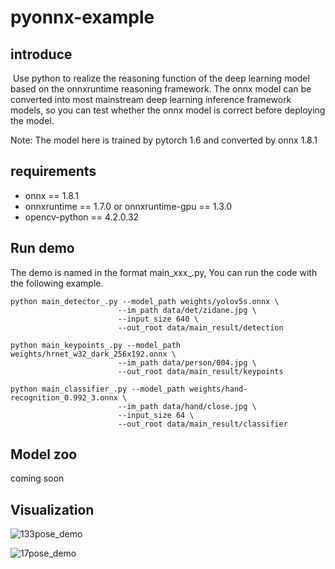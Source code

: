 # pyonnx-example

## introduce

​	Use python to realize the reasoning function of the deep learning model based on the onnxruntime reasoning framework. The onnx model can be converted into most mainstream deep learning inference framework models, so you can test whether the onnx model is correct before deploying the model.

 Note: The model here is trained by pytorch 1.6 and converted  by onnx 1.8.1

## requirements 

- onnx == 1.8.1
- onnxruntime == 1.7.0 or onnxruntime-gpu == 1.3.0
- opencv-python == 4.2.0.32



## Run demo

The demo is named in the format main_xxx_.py, You can run the code with the following example.

```
python main_detector_.py --model_path weights/yolov5s.onnx \
						--im_path data/det/zidane.jpg \
						--input_size 640 \
						--out_root data/main_result/detection
```

```
python main_keypoints_.py --model_path weights/hrnet_w32_dark_256x192.onnx \
						--im_path data/person/004.jpg \
						--out_root data/main_result/keypoints
```

```
python main_classifier_.py --model_path weights/hand-recognition_0.992_3.onnx \
						--im_path data/hand/close.jpg \
						--input_size 64 \
						--out_root data/main_result/classifier
```

## Model zoo

coming soon

## Visualization

![133pose_demo](https://github.com/SinterCVer/pyonnx-example/blob/master/data/main_result/keypoints/004.jpg?raw=true)

![17pose_demo](https://github.com/SinterCVer/pyonnx-example/blob/master/data/main_result/detection/zidane.jpg?raw=true)